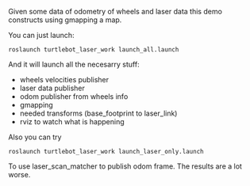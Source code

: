 Given some data of odometry of wheels and laser data this demo constructs using gmapping a map.

You can just launch:
```
roslaunch turtlebot_laser_work launch_all.launch
```

And it will launch all the necesarry stuff:

* wheels velocities publisher
* laser data publisher
* odom publisher from wheels info
* gmapping
* needed transforms (base_footprint to laser_link)
* rviz to watch what is happening

Also you can try
```
roslaunch turtlebot_laser_work launch_laser_only.launch
```

To use laser_scan_matcher to publish odom frame. The results are a lot worse.
